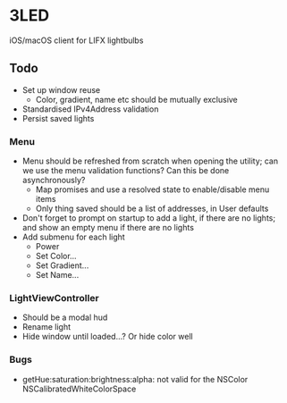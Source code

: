 # 3LED

iOS/macOS client for LIFX lightbulbs

## Todo

- Set up window reuse
   - Color, gradient, name etc should be mutually exclusive
- Standardised IPv4Address validation
- Persist saved lights

### Menu

- Menu should be refreshed from scratch when opening the utility; can we use the menu validation functions? Can this be done asynchronously?
   - Map promises and use a resolved state to enable/disable menu items 
   - Only thing saved should be a list of addresses, in User defaults
- Don't forget to prompt on startup to add a light, if there are no lights; and show an empty menu if there are no lights
- Add submenu for each light
   - Power
   - Set Color...
   - Set Gradient...
   - Set Name...

### LightViewController

- Should be a modal hud
- Rename light
- Hide window until loaded...? Or hide color well

### Bugs

- getHue:saturation:brightness:alpha: not valid for the NSColor NSCalibratedWhiteColorSpace
